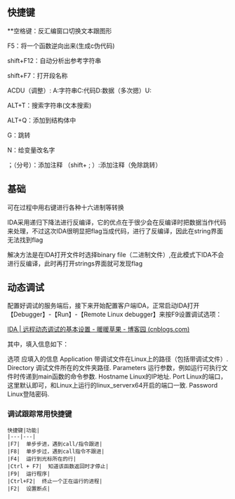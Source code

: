 
## 快捷键

**空格键：反汇编窗口切换文本跟图形 

F5：将一个函数逆向出来(生成c伪代码)

shift+F12：自动分析出参考字符串

shift+F7：打开段名称

ACDU（调整）: A:字符串C:代码D:数据（多次摁）U:

ALT+T：搜索字符串(文本搜索)

ALT+Q：添加到结构体中

G：跳转

N：给变量改名字

；（分号）：添加注释
（shift+ ; ）:添加注释（免除跳转）

## 基础

可在过程中用右键进行各种十六进制等转换

IDA采用递归下降法进行反编译，它的优点在于很少会在反编译时把数据当作代码来处理，不过这次IDA很明显把flag当成代码，进行了反编译，因此在string界面无法找到flag

解决方法是在IDA打开文件时选择binary file（二进制文件）,在此模式下IDA不会进行反编译，此时再打开strings界面就可发现flag

## 动态调试

配置好调试的服务端后，接下来开始配置客户端IDA，正常启动IDA打开【Debugger】-【Run】-【Remote Linux debugger】来按F9设置调试选项：

[IDA | 远程动态调试的基本设置 - 暖暖草果 - 博客园 (cnblogs.com)](https://www.cnblogs.com/zhwer/p/12484708.html)

其中，填入信息如下：

选项	应填入的信息
Application	带调试文件在Linux上的路径（包括带调试文件）.
Directory	调试文件所在的文件夹路径.
Parameters	运行参数，例如运行可执行文件时传递到main函数的命令参数.
Hostname	Linux的IP地址.
Port	Linux的端口，这里默认即可，和Linux上运行的linux_serverx64开启的端口一致.
Password	Linux登陆密码.

### 调试跟踪常用快捷键

	快捷键|功能|
	|---|---|
	|F7|  单步步进，遇到call/指令跟进|
	|F8|  单步步过，遇到call指令不跟进|
	|F4|  运行到光标所在的行|
	|Ctrl + F7|  知道该函数返回时才停止|
	|F9|  运行程序|
	|Ctrl+F2|  终止一个正在运行的进程|
	|F2|  设置断点|
